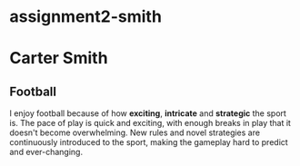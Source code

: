 # assignment2-smith
# Carter Smith
## Football
I enjoy football because of how **exciting**, **intricate** and **strategic** the sport is. The pace of play is quick and exciting, with enough breaks in play that it doesn't become overwhelming. New rules and novel strategies are continuously introduced to the sport, making the gameplay hard to predict and ever-changing.